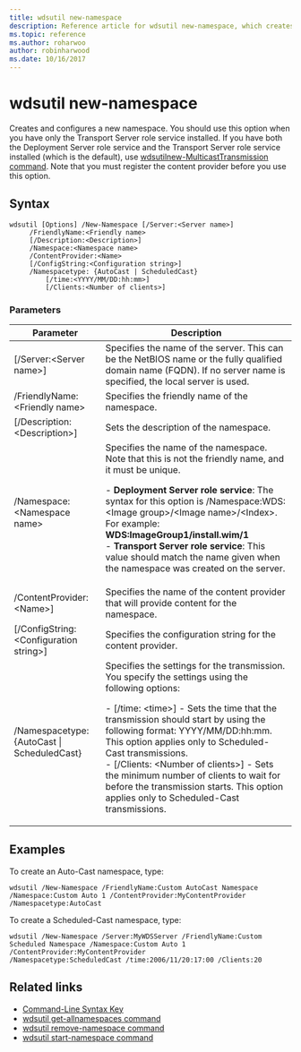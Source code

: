 ```yaml
---
title: wdsutil new-namespace
description: Reference article for wdsutil new-namespace, which creates and configures a new namespace.
ms.topic: reference
ms.author: roharwoo
author: robinharwood
ms.date: 10/16/2017
---
```



# wdsutil new-namespace



Creates and configures a new namespace. You should use this option when you have only the Transport Server role service installed. If you have both the Deployment Server role service and the Transport Server role service installed (which is the default), use [wdsutilnew-MulticastTransmission command](wdsutil-new-multicasttransmission.md). Note that you must register the content provider before you use this option.

## Syntax

```
wdsutil [Options] /New-Namespace [/Server:<Server name>]
     /FriendlyName:<Friendly name>
     [/Description:<Description>]
     /Namespace:<Namespace name>
     /ContentProvider:<Name>
     [/ConfigString:<Configuration string>]
     /Namespacetype: {AutoCast | ScheduledCast}
         [/time:<YYYY/MM/DD:hh:mm>]
         [/Clients:<Number of clients>]
```

### Parameters

|Parameter|Description|
|-------|--------|
|[/Server:\<Server name\>]|Specifies the name of the server. This can be the NetBIOS name or the fully qualified domain name (FQDN). If no server name is specified, the local server is used.|
|/FriendlyName:\<Friendly name\>|Specifies the friendly name of the namespace.|
|[/Description:\<Description\>]|Sets the description of the namespace.|
|/Namespace:\<Namespace name\>|Specifies the name of the namespace. Note that this is not the friendly name, and it must be unique.<p>-   **Deployment Server role service**: The syntax for this option is /Namespace:WDS:\<Image group\>/\<Image name\>/\<Index\>. For example: **WDS:ImageGroup1/install.wim/1**<br />-   **Transport Server role service**: This value should match the name given when the namespace was created on the server.|
|/ContentProvider:\<Name\>]|Specifies the name of the content provider that will provide content for the namespace.|
|[/ConfigString:\<Configuration string\>]|Specifies the configuration string for the content provider.|
|/Namespacetype: {AutoCast \| ScheduledCast}|Specifies the settings for the transmission. You specify the settings using the following options:<p>-   [/time: \<time\>] - Sets the time that the transmission should start by using the following format: YYYY/MM/DD:hh:mm. This option applies only to Scheduled-Cast transmissions.<br />-   [/Clients: \<Number of clients\>] - Sets the minimum number of clients to wait for before the transmission starts. This option applies only to Scheduled-Cast transmissions.|

## Examples

To create an Auto-Cast namespace, type:

```
wdsutil /New-Namespace /FriendlyName:Custom AutoCast Namespace /Namespace:Custom Auto 1 /ContentProvider:MyContentProvider /Namespacetype:AutoCast
```

To create a Scheduled-Cast namespace, type:

```
wdsutil /New-Namespace /Server:MyWDSServer /FriendlyName:Custom Scheduled Namespace /Namespace:Custom Auto 1 /ContentProvider:MyContentProvider
/Namespacetype:ScheduledCast /time:2006/11/20:17:00 /Clients:20
```

## Related links

- [Command-Line Syntax Key](command-line-syntax-key.md)
- [wdsutil get-allnamespaces command](wdsutil-get-allnamespaces.md)
- [wdsutil remove-namespace command](wdsutil-remove-namespace.md)
- [wdsutil start-namespace command](wdsutil-start-namespace.md)
